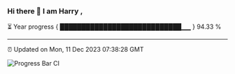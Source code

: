 ### Hi there 👋 I am Harry , 

⏳ Year progress { ████████████████████████████▁▁ } 94.33 %

---

⏰ Updated on Mon, 11 Dec 2023 07:38:28 GMT

![Progress Bar CI](https://github.com/duykhang68/duykhang68/workflows/Progress%20Bar%20CI/badge.svg)
